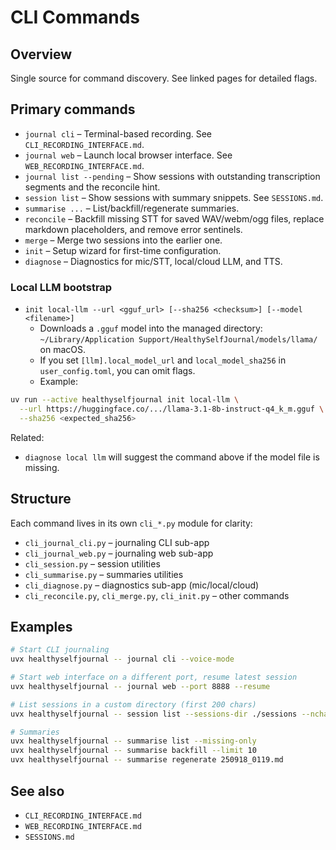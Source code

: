# CLI Commands

## Overview
Single source for command discovery. See linked pages for detailed flags.

## Primary commands

- `journal cli` – Terminal-based recording. See `CLI_RECORDING_INTERFACE.md`.
- `journal web` – Launch local browser interface. See `WEB_RECORDING_INTERFACE.md`.
- `journal list --pending` – Show sessions with outstanding transcription segments and the reconcile hint.
- `session list` – Show sessions with summary snippets. See `SESSIONS.md`.
- `summarise ...` – List/backfill/regenerate summaries.
- `reconcile` – Backfill missing STT for saved WAV/webm/ogg files, replace markdown placeholders, and remove error sentinels.
- `merge` – Merge two sessions into the earlier one.
- `init` – Setup wizard for first-time configuration.
- `diagnose` – Diagnostics for mic/STT, local/cloud LLM, and TTS.

### Local LLM bootstrap

- `init local-llm --url <gguf_url> [--sha256 <checksum>] [--model <filename>]`
  - Downloads a `.gguf` model into the managed directory:
    `~/Library/Application Support/HealthySelfJournal/models/llama/` on macOS.
  - If you set `[llm].local_model_url` and `local_model_sha256` in `user_config.toml`, you can omit flags.
  - Example:

```bash
uv run --active healthyselfjournal init local-llm \
  --url https://huggingface.co/.../llama-3.1-8b-instruct-q4_k_m.gguf \
  --sha256 <expected_sha256>
```

Related:
- `diagnose local llm` will suggest the command above if the model file is missing.

## Structure

Each command lives in its own `cli_*.py` module for clarity:
- `cli_journal_cli.py` – journaling CLI sub-app
- `cli_journal_web.py` – journaling web sub-app
- `cli_session.py` – session utilities
- `cli_summarise.py` – summaries utilities
- `cli_diagnose.py` – diagnostics sub-app (mic/local/cloud)
- `cli_reconcile.py`, `cli_merge.py`, `cli_init.py` – other commands

## Examples

```bash
# Start CLI journaling
uvx healthyselfjournal -- journal cli --voice-mode

# Start web interface on a different port, resume latest session
uvx healthyselfjournal -- journal web --port 8888 --resume

# List sessions in a custom directory (first 200 chars)
uvx healthyselfjournal -- session list --sessions-dir ./sessions --nchars 200

# Summaries
uvx healthyselfjournal -- summarise list --missing-only
uvx healthyselfjournal -- summarise backfill --limit 10
uvx healthyselfjournal -- summarise regenerate 250918_0119.md
```

## See also

- `CLI_RECORDING_INTERFACE.md`
- `WEB_RECORDING_INTERFACE.md`
- `SESSIONS.md`
